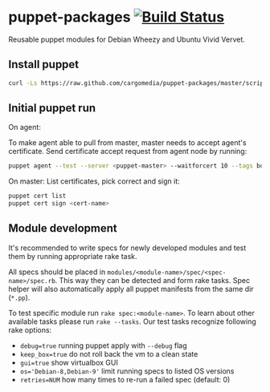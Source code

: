 puppet-packages [![Build Status](http://ci.cargomedia.ch:8080/buildStatus/icon?job=cargomedia-puppet-packages)](http://ci.cargomedia.ch:8080/job/cargomedia-puppet-packages/)
===============
Reusable puppet modules for Debian Wheezy and Ubuntu Vivid Vervet.

Install puppet
--------------
```sh
curl -Ls https://raw.github.com/cargomedia/puppet-packages/master/scripts/puppet-install.sh | bash
```

Initial puppet run
------------------
On agent:

To make agent able to pull from master, master needs to accept agent's certificate.
Send certificate accept request from agent node by running:
```sh
puppet agent --test --server <puppet-master> --waitforcert 10 --tags bootstrap
```


On master:
List certificates, pick correct and sign it:
```sh
puppet cert list
puppet cert sign <cert-name>
```

Module development
------------------
It's recommended to write specs for newly developed modules and test them by running appropriate rake task.

All specs should be placed in `modules/<module-name>/spec/<spec-name>/spec.rb`. This way they can be detected and form rake tasks.
Spec helper will also automatically apply all puppet manifests from the same dir (`*.pp`).

To test specific module run `rake spec:<module-name>`. To learn about other available tasks please run `rake --tasks`.
Our test tasks recognize following rake options:
- `debug=true` running puppet apply with `--debug` flag
- `keep_box=true` do not roll back the vm to a clean state
- `gui=true` show virtualbox GUI
- `os='Debian-8,Debian-9'` limit running specs to listed OS versions
- `retries=NUM` how many times to re-run a failed spec (default: 0)

